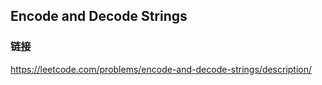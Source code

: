 ## Encode and Decode Strings  
### 链接  
https://leetcode.com/problems/encode-and-decode-strings/description/